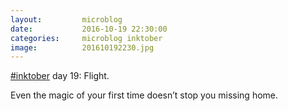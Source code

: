 ```yaml
---
layout:         microblog
date:           2016-10-19 22:30:00
categories:     microblog inktober
image:          201610192230.jpg
---
```

[#inktober](/categories/inktober) day 19: Flight.

Even the magic of your first time doesn’t stop you missing home.
